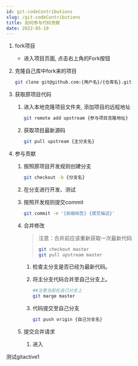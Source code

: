 ```yaml
---
id: git-codeContributions
slug: /git-codeContributions
title: 如何参与代码贡献
date: 2022-05-10
---
```

1. fork项目

   * 进入项目页面, 点击右上角的Fork按钮

2. 克隆自己库中fork来的项目

   ````bash
   git clone git@github.com:{用户名}/{仓库名}.git 
   ````

3. 获取原项目代码

   1. 进入本地克隆项目文件夹, 添加项目的远程地址

      ````bash
      git remote add upstream {参与项目克隆地址}
      ````

   2. 获取项目最新源码

      ````bash
      git pull upstream {主分支名}
      ````

4. 参与贡献

   1. 按照原项目开发规则创建分支

      ````bash
      git checkout -b {分支名}
      ````

   2. 在分支进行开发、测试

   3. 按照开发规则提交commit

      ````bash
      git commit -m '{前缀标签} {提交描述}'
      ````

   4. 合并修改

      > 注意：合并前应该重新获取一次最新代码
      >
      > ````bash
      > git checkout master
      > git pull upstream master
      > ````

      1. 检查主分支是否已经为最新代码。

      2. 将主分支代码合并至自己分支上。

         ````bash
         ##注意当前在自己分支上
         git marge master
         ````

      3. 代码提交至自己分支

         ````bash
         git push origin {自己分支名}
         ````

   5. 提交合并请求
      1. 进入

测试gitactive1
   

   